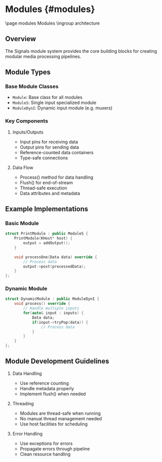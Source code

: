 # Modules {#modules}
\page modules Modules
\ingroup architecture

## Overview
The Signals module system provides the core building blocks for creating modular media processing pipelines.

## Module Types

### Base Module Classes
- `Module`: Base class for all modules
- `ModuleS`: Single input specialized module
- `ModuleDynI`: Dynamic input module (e.g. muxers)

### Key Components
1. Inputs/Outputs
   - Input pins for receiving data
   - Output pins for sending data
   - Reference-counted data containers
   - Type-safe connections

2. Data Flow
   - Process() method for data handling
   - Flush() for end-of-stream
   - Thread-safe execution
   - Data attributes and metadata

## Example Implementations

### Basic Module
```cpp
struct PrintModule : public ModuleS {
    PrintModule(KHost* host) {
        output = addOutput();
    }
    
    void processOne(Data data) override {
        // Process data
        output->post(processedData);
    }
};
```

### Dynamic Module
```cpp
struct DynamicModule : public ModuleDynI {
    void process() override {
        // Handle multiple inputs
        for(auto& input : inputs) {
            Data data;
            if(input->tryPop(data)) {
                // Process data
            }
        }
    }
};
```

## Module Development Guidelines
1. Data Handling
   - Use reference counting
   - Handle metadata properly
   - Implement flush() when needed

2. Threading
   - Modules are thread-safe when running
   - No manual thread management needed
   - Use host facilities for scheduling

3. Error Handling
   - Use exceptions for errors
   - Propagate errors through pipeline
   - Clean resource handling



